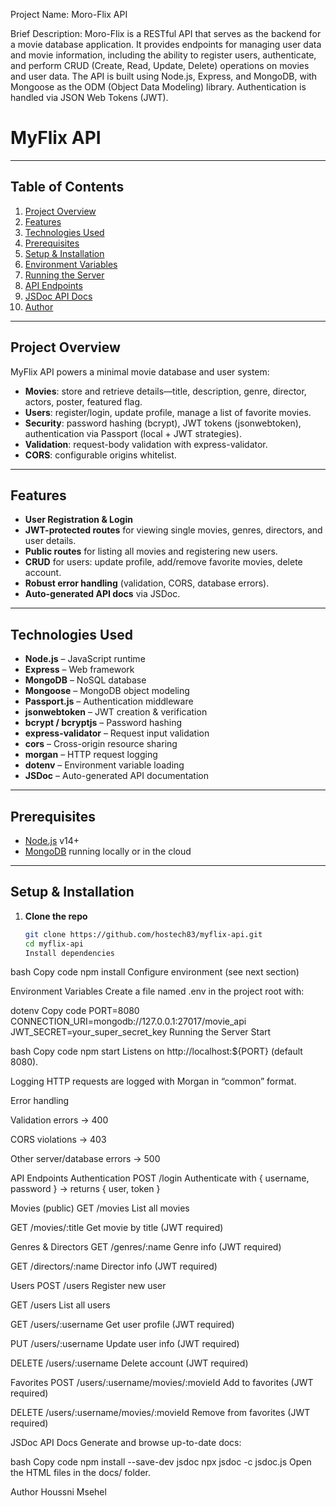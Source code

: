 Project Name: Moro-Flix API

Brief Description:
Moro-Flix is a RESTful API that serves as the backend for a movie database application. It provides endpoints for managing user data and movie information, including the ability to register users, authenticate, and perform CRUD (Create, Read, Update, Delete) operations on movies and user data. The API is built using Node.js, Express, and MongoDB, with Mongoose as the ODM (Object Data Modeling) library. Authentication is handled via JSON Web Tokens (JWT).

# MyFlix API

---

## Table of Contents

1. [Project Overview](#project-overview)
2. [Features](#features)
3. [Technologies Used](#technologies-used)
4. [Prerequisites](#prerequisites)
5. [Setup & Installation](#setup--installation)
6. [Environment Variables](#environment-variables)
7. [Running the Server](#running-the-server)
8. [API Endpoints](#api-endpoints)
9. [JSDoc API Docs](#jsdoc-api-docs)
10. [Author](#author)

---

## Project Overview

MyFlix API powers a minimal movie database and user system:

- **Movies**: store and retrieve details—title, description, genre, director, actors, poster, featured flag.
- **Users**: register/login, update profile, manage a list of favorite movies.
- **Security**: password hashing (bcrypt), JWT tokens (jsonwebtoken), authentication via Passport (local + JWT strategies).
- **Validation**: request-body validation with express-validator.
- **CORS**: configurable origins whitelist.

---

## Features

- **User Registration & Login**
- **JWT-protected routes** for viewing single movies, genres, directors, and user details.
- **Public routes** for listing all movies and registering new users.
- **CRUD** for users: update profile, add/remove favorite movies, delete account.
- **Robust error handling** (validation, CORS, database errors).
- **Auto-generated API docs** via JSDoc.

---

## Technologies Used

- **Node.js** – JavaScript runtime
- **Express** – Web framework
- **MongoDB** – NoSQL database
- **Mongoose** – MongoDB object modeling
- **Passport.js** – Authentication middleware
- **jsonwebtoken** – JWT creation & verification
- **bcrypt / bcryptjs** – Password hashing
- **express-validator** – Request input validation
- **cors** – Cross-origin resource sharing
- **morgan** – HTTP request logging
- **dotenv** – Environment variable loading
- **JSDoc** – Auto-generated API documentation

---

## Prerequisites

- [Node.js](https://nodejs.org/) v14+
- [MongoDB](https://www.mongodb.com/) running locally or in the cloud

---

## Setup & Installation

1. **Clone the repo**
   ```bash
   git clone https://github.com/hostech83/myflix-api.git
   cd myflix-api
   Install dependencies
   ```

bash
Copy code
npm install
Configure environment (see next section)

Environment Variables
Create a file named .env in the project root with:

dotenv
Copy code
PORT=8080
CONNECTION_URI=mongodb://127.0.0.1:27017/movie_api
JWT_SECRET=your_super_secret_key
Running the Server
Start

bash
Copy code
npm start
Listens on http://localhost:${PORT} (default 8080).

Logging
HTTP requests are logged with Morgan in “common” format.

Error handling

Validation errors → 400

CORS violations → 403

Other server/database errors → 500

API Endpoints
Authentication
POST /login
Authenticate with { username, password } → returns { user, token }

Movies (public)
GET /movies
List all movies

GET /movies/:title
Get movie by title (JWT required)

Genres & Directors
GET /genres/:name
Genre info (JWT required)

GET /directors/:name
Director info (JWT required)

Users
POST /users
Register new user

GET /users
List all users

GET /users/:username
Get user profile (JWT required)

PUT /users/:username
Update user info (JWT required)

DELETE /users/:username
Delete account (JWT required)

Favorites
POST /users/:username/movies/:movieId
Add to favorites (JWT required)

DELETE /users/:username/movies/:movieId
Remove from favorites (JWT required)

JSDoc API Docs
Generate and browse up-to-date docs:

bash
Copy code
npm install --save-dev jsdoc
npx jsdoc -c jsdoc.js
Open the HTML files in the docs/ folder.

Author
Houssni Msehel
